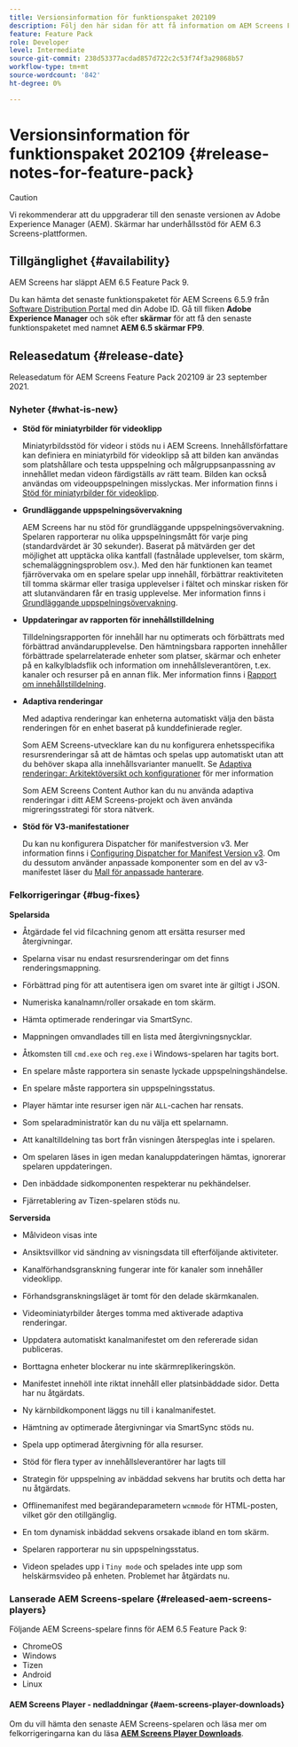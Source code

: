 ```yaml
---
title: Versionsinformation för funktionspaket 202109
description: Följ den här sidan för att få information om AEM Screens Feature Pack 202109 släppt den 23 september 2021.
feature: Feature Pack
role: Developer
level: Intermediate
source-git-commit: 238d53377acdad857d722c2c53f74f3a29868b57
workflow-type: tm+mt
source-wordcount: '842'
ht-degree: 0%

---
```


# Versionsinformation för funktionspaket 202109 {#release-notes-for-feature-pack}

>[!CAUTION]
>Vi rekommenderar att du uppgraderar till den senaste versionen av Adobe Experience Manager (AEM). Skärmar har underhållsstöd för AEM 6.3 Screens-plattformen.

## Tillgänglighet {#availability}

AEM Screens har släppt AEM 6.5 Feature Pack 9.

Du kan hämta det senaste funktionspaketet för AEM Screens 6.5.9 från [Software Distribution Portal](https://experience.adobe.com/#/downloads/content/software-distribution/en/aem.html) med din Adobe ID. Gå till fliken **Adobe Experience Manager** och sök efter **skärmar** för att få den senaste funktionspaketet med namnet **AEM 6.5 skärmar FP9**.

## Releasedatum {#release-date}

Releasedatum för AEM Screens Feature Pack 202109 är 23 september 2021.

### Nyheter {#what-is-new}

* **Stöd för miniatyrbilder för videoklipp**

   Miniatyrbildsstöd för videor i stöds nu i AEM Screens. Innehållsförfattare kan definiera en miniatyrbild för videoklipp så att bilden kan användas som platshållare och testa uppspelning och målgruppsanpassning av innehållet medan videon färdigställs av rätt team. Bilden kan också användas om videouppspelningen misslyckas.
Mer information finns i [Stöd för miniatyrbilder för videoklipp](/help/user-guide/thumbnail-support.md).

* **Grundläggande uppspelningsövervakning**

   AEM Screens har nu stöd för grundläggande uppspelningsövervakning. Spelaren rapporterar nu olika uppspelningsmått för varje ping (standardvärdet är 30 sekunder). Baserat på mätvärden ger det möjlighet att upptäcka olika kantfall (fastnålade upplevelser, tom skärm, schemaläggningsproblem osv.). Med den här funktionen kan teamet fjärrövervaka om en spelare spelar upp innehåll, förbättrar reaktiviteten till tomma skärmar eller trasiga upplevelser i fältet och minskar risken för att slutanvändaren får en trasig upplevelse.
Mer information finns i [Grundläggande uppspelningsövervakning](https://experienceleague.adobe.com/docs/experience-manager-screens/user-guide/administering/installing-screens-player.html?lang=en#playback-monitoring).

* **Uppdateringar av rapporten för innehållstilldelning**

   Tilldelningsrapporten för innehåll har nu optimerats och förbättrats med förbättrad användarupplevelse. Den hämtningsbara rapporten innehåller förbättrade spelarrelaterade enheter som platser, skärmar och enheter på en kalkylbladsflik och information om innehållsleverantören, t.ex. kanaler och resurser på en annan flik.
Mer information finns i [Rapport om innehållstilldelning](/help/user-guide/content-assignment-report.md).

* **Adaptiva renderingar**

   Med adaptiva renderingar kan enheterna automatiskt välja den bästa renderingen för en enhet baserat på kunddefinierade regler.

   Som AEM Screens-utvecklare kan du nu konfigurera enhetsspecifika resursrenderingar så att de hämtas och spelas upp automatiskt utan att du behöver skapa alla innehållsvarianter manuellt. Se [Adaptiva renderingar: Arkitektöversikt och konfigurationer](/help/user-guide/adaptive-renditions.md) för mer information

   Som AEM Screens Content Author kan du nu använda adaptiva renderingar i ditt AEM Screens-projekt och även använda migreringsstrategi för stora nätverk.

* **Stöd för V3-manifestationer**

   Du kan nu konfigurera Dispatcher för manifestversion v3. Mer information finns i [Configuring Dispatcher for Manifest Version v3](https://experienceleague.adobe.com/docs/experience-manager-screens/user-guide/administering/dispatcher-configurations-aem-screens.html?lang=en#configuring-dispatcherv3).
Om du dessutom använder anpassade komponenter som en del av v3-manifestet läser du [Mall för anpassade hanterare](https://experienceleague.adobe.com/docs/experience-manager-screens/user-guide/developing/developing-custom-component-tutorial-develop.html?lang=en#custom-handlers).


### Felkorrigeringar {#bug-fixes}

**Spelarsida**

* Åtgärdade fel vid filcachning genom att ersätta resurser med återgivningar.

* Spelarna visar nu endast resursrenderingar om det finns renderingsmappning.

* Förbättrad ping för att autentisera igen om svaret inte är giltigt i JSON.

* Numeriska kanalnamn/roller orsakade en tom skärm.

* Hämta optimerade renderingar via SmartSync.

* Mappningen omvandlades till en lista med återgivningsnycklar.

* Åtkomsten till `cmd.exe` och `reg.exe` i Windows-spelaren har tagits bort.

* En spelare måste rapportera sin senaste lyckade uppspelningshändelse.

* En spelare måste rapportera sin uppspelningsstatus.

* Player hämtar inte resurser igen när `ALL`-cachen har rensats.

* Som spelaradministratör kan du nu välja ett spelarnamn.

* Att kanaltilldelning tas bort från visningen återspeglas inte i spelaren.

* Om spelaren läses in igen medan kanaluppdateringen hämtas, ignorerar spelaren uppdateringen.

* Den inbäddade sidkomponenten respekterar nu pekhändelser.

* Fjärretablering av Tizen-spelaren stöds nu.

**Serversida**

* Målvideon visas inte
* Ansiktsvillkor vid sändning av visningsdata till efterföljande aktiviteter.

* Kanalförhandsgranskning fungerar inte för kanaler som innehåller videoklipp.

* Förhandsgranskningsläget är tomt för den delade skärmkanalen.

* Videominiatyrbilder återges tomma med aktiverade adaptiva renderingar.

* Uppdatera automatiskt kanalmanifestet om den refererade sidan publiceras.

* Borttagna enheter blockerar nu inte skärmreplikeringskön.

* Manifestet innehöll inte riktat innehåll eller platsinbäddade sidor. Detta har nu åtgärdats.

* Ny kärnbildkomponent läggs nu till i kanalmanifestet.

* Hämtning av optimerade återgivningar via SmartSync stöds nu.

* Spela upp optimerad återgivning för alla resurser.

* Stöd för flera typer av innehållsleverantörer har lagts till

* Strategin för uppspelning av inbäddad sekvens har brutits och detta har nu åtgärdats.

* Offlinemanifest med begärandeparametern `wcmmode` för HTML-posten, vilket gör den otillgänglig.

* En tom dynamisk inbäddad sekvens orsakade ibland en tom skärm.

* Spelaren rapporterar nu sin uppspelningsstatus.

* Videon spelades upp i `Tiny mode` och spelades inte upp som helskärmsvideo på enheten. Problemet har åtgärdats nu.

### Lanserade AEM Screens-spelare {#released-aem-screens-players}

Följande AEM Screens-spelare finns för AEM 6.5 Feature Pack 9:

* ChromeOS
* Windows
* Tizen
* Android
* Linux

#### AEM Screens Player - nedladdningar  {#aem-screens-player-downloads}

Om du vill hämta den senaste AEM Screens-spelaren och läsa mer om felkorrigeringarna kan du läsa **[AEM Screens Player Downloads](https://download.macromedia.com/screens/index.html)**.

